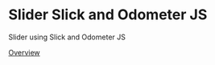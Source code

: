 # Slider Slick and Odometer JS
Slider using Slick and Odometer JS

[Overview](https://edyjoel.github.io/Slider-slick-and-odometer/)
